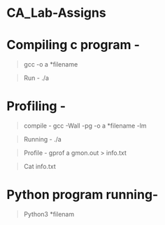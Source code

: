 # CA_Lab-Assigns

# Compiling c program -
 
> gcc -o a *filename

> Run - ./a

# Profiling - 
 > compile - gcc -Wall -pg -o a *filename -lm

 > Running - ./a

 > Profile - gprof a gmon.out > info.txt

 > Cat info.txt

# Python program running- 

 > Python3 *filenam

